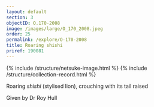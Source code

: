 ```yaml
---
layout: default
section: 3
objectID: O.170-2008
image: /images/large/O_170_2008.jpeg
order: 25
permalink: /explore/O-170-2008
title: Roaring shishi
priref: 190081
---
```

{% include /structure/netsuke-image.html %}
{% include /structure/collection-record.html %}

Roaring _shishi_ (stylised lion), crouching with its tail raised

Given by Dr Roy Hull
